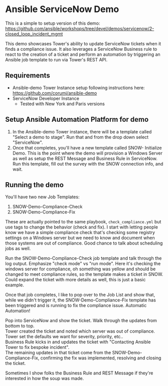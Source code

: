 # Ansible ServiceNow Demo

This is a simple to setup version of this demo: https://github.com/ansible/workshops/tree/devel/demos/servicenow/2-closed_loop_incident_mgmt

This demo showcases Tower's ability to update ServiceNow tickets when it finds a compliance issue.  It also leverages a ServiceNow Business rule to react to the creation of a ticket and perform an automation by triggering an Ansible job template to run via Tower's REST API.

## Requirements
* Ansible-demo Tower Instance setup following instructions here: https://github.com/corumj/ansible-demo
* ServiceNow Developer Instance 
  * Tested with New York and Paris versions

## Setup Ansible Automation Platform for demo

1. In the Ansible-demo Tower instance, there will be a template called "Select a demo to stage".  Run that and from the drop down select "ServiceNow".
2. Once that completes, you'll have a new template called SNOW- Initialize Demo.  This is the point where the demo will provision a Windows Server as well as setup the REST Message and Business Rule in ServiceNow.  Run this template, fill out the survey with the SNOW connection info, and wait.

## Running the demo
You'll have two new Job Templates:
1. SNOW-Demo-Compliance-Check
2. SNOW-Demo-Compliance-Fix

These are actually pointed to the same playbook, `check_compliance.yml` but use tags to change the behavior (check and fix).
I start with letting people know we have a simple compliance check that's checking some registry settings on a Windows server but we need to know and document when those systems are out of compliance.  Good chance to talk about scheduling jobs as well.

Run the SNOW-Demo-Compliance-Check job template and talk through the log output.  Emphasize "check mode" vs "run mode".  Here it's checking the windows server for compliance, oh something was yellow and should be changed to meet compliance rules, so the template makes a ticket in SNOW.  Could expand the ticket with more details as well, this is just a basic example.  

Once that job completes, I like to pop over to the Job List and show that, while we didn't trigger it, the SNOW-Demo-Compliance-Fix template has been triggered and is running to fix the compliance issue.  Automatic Automation!  

Pop into ServiceNow and show the ticket.  Walk through the updates from bottom to top.  
Tower created the ticket and noted which server was out of compliance.
Tower set the defaults we want for severity, priority, etc..  
Business Rule kicks in and updates the ticket with "Contacting Ansible Tower to fix bespoke incident".  
The remaining updates in that ticket come from the SNOW-Demo-Compliance-Fix, confirming the fix was implemented, resolving and closing the ticket.

Sometimes I show folks the Business Rule and REST Message if they're interested in how the soup was made.  